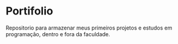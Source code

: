 # Portifolio
Repositorio para armazenar meus primeiros projetos e estudos em programação, dentro e fora da faculdade.
